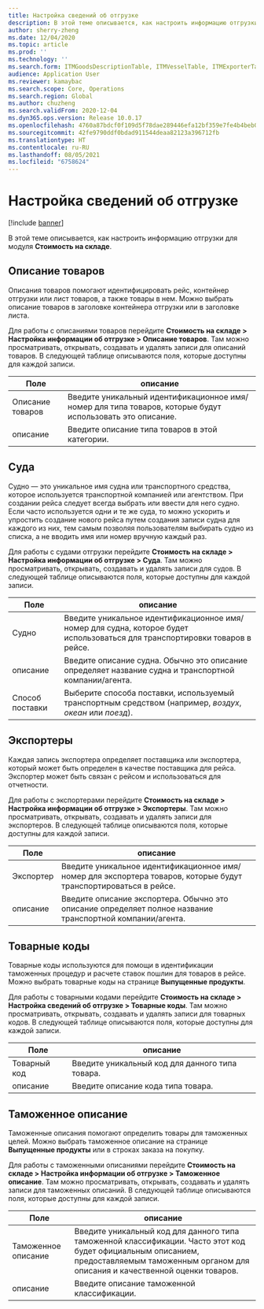 ```yaml
---
title: Настройка сведений об отгрузке
description: В этой теме описывается, как настроить информацию отгрузки для модуля "Стоимость на складе".
author: sherry-zheng
ms.date: 12/04/2020
ms.topic: article
ms.prod: ''
ms.technology: ''
ms.search.form: ITMGoodsDescriptionTable, ITMVesselTable, ITMExporterTable, ITMCommodityCodeTable, ITMCustomsDescription
audience: Application User
ms.reviewer: kamaybac
ms.search.scope: Core, Operations
ms.search.region: Global
ms.author: chuzheng
ms.search.validFrom: 2020-12-04
ms.dyn365.ops.version: Release 10.0.17
ms.openlocfilehash: 4760a87bdcf0f109d5f78dae289446efa12bf359e7fe4b4beb0a983f68d95f34
ms.sourcegitcommit: 42fe9790ddf0bdad911544deaa82123a396712fb
ms.translationtype: HT
ms.contentlocale: ru-RU
ms.lasthandoff: 08/05/2021
ms.locfileid: "6758624"
---
```

# <a name="shipping-information-setup"></a>Настройка сведений об отгрузке

[!include [banner](../../includes/banner.md)]

В этой теме описывается, как настроить информацию отгрузки для модуля **Стоимость на складе**.

## <a name="description-of-goods"></a><a name="description-of-goods"></a>Описание товаров

Описания товаров помогают идентифицировать рейс, контейнер отгрузки или лист товаров, а также товары в нем. Можно выбрать описание товаров в заголовке контейнера отгрузки или в заголовке листа.

Для работы с описаниями товаров перейдите **Стоимость на складе \> Настройка информации об отгрузке \> Описание товаров**. Там можно просматривать, открывать, создавать и удалять записи для описаний товаров. В следующей таблице описываются поля, которые доступны для каждой записи.

| Поле | описание |
|---|---|
| Описание товаров | Введите уникальный идентификационное имя/номер для типа товаров, которые будут использовать это описание. |
| описание | Введите описание типа товаров в этой категории. |

## <a name="vessels"></a><a name="vessels"></a>Суда

Судно — это уникальное имя судна или транспортного средства, которое используется транспортной компанией или агентством. При создании рейса следует всегда выбрать или ввести для него судно. Если часто используется одни и те же суда, то можно ускорить и упростить создание нового рейса путем создания записи судна для каждого из них, тем самым позволяя пользователям выбирать судно из списка, а не вводить имя или номер вручную каждый раз.

Для работы с судами отгрузки перейдите **Стоимость на складе \> Настройка информации об отгрузке \> Суда**. Там можно просматривать, открывать, создавать и удалять записи для судов. В следующей таблице описываются поля, которые доступны для каждой записи.

| Поле | описание |
|---|---|
| Судно | Введите уникальное идентификационное имя/номер для судна, которое будет использоваться для транспортировки товаров в рейсе. |
| описание | Введите описание судна. Обычно это описание определяет название судна и транспортной компании/агента. |
| Способ поставки | Выберите способа поставки, используемый транспортным средством (например, _воздух_, _океан_ или _поезд_). |

## <a name="exporters"></a>Экспортеры

Каждая запись экспортера определяет поставщика или экспортера, который может быть определен в качестве поставщика для рейса. Экспортер может быть связан с рейсом и использоваться для отчетности.

Для работы с экспортерами перейдите **Стоимость на складе \> Настройка информации об отгрузке \> Экспортеры**. Там можно просматривать, открывать, создавать и удалять записи для экспортеров. В следующей таблице описываются поля, которые доступны для каждой записи.

| Поле | описание |
|---|---|
| Экспортер | Введите уникальное идентификационное имя/номер для экспортера товаров, которые будут транспортироваться в рейсе. |
| описание | Введите описание экспортера. Обычно это описание определяет полное название транспортной компании/агента. |

## <a name="commodity-codes"></a>Товарные коды

Товарные коды используются для помощи в идентификации таможенных процедур и расчете ставок пошлин для товаров в рейсе. Можно выбрать товарные коды на странице **Выпущенные продукты**.

Для работы с товарными кодами перейдите **Стоимость на складе \> Настройка сведений об отгрузке \> Товарные коды**. Там можно просматривать, открывать, создавать и удалять записи для товарных кодов. В следующей таблице описываются поля, которые доступны для каждой записи.

| Поле | описание |
|---|---|
| Товарный код | Введите уникальный код для данного типа товара. |
| описание | Введите описание кода типа товара. |

## <a name="customs-description"></a>Таможенное описание

Таможенные описания помогают определить товары для таможенных целей. Можно выбрать таможенное описание на странице **Выпущенные продукты** или в строках заказа на покупку.

Для работы с таможенными описаниями перейдите **Стоимость на складе \> Настройка информации об отгрузке \> Таможенное описание**. Там можно просматривать, открывать, создавать и удалять записи для таможенных описаний. В следующей таблице описываются поля, которые доступны для каждой записи.

| Поле | описание |
|---|---|
| Таможенное описание | Введите уникальный код для данного типа таможенной классификации. Часто этот код будет официальным описанием, предоставляемым таможенным органом для описания и качественной оценки товаров. |
| описание | Введите описание таможенной классификации. |
